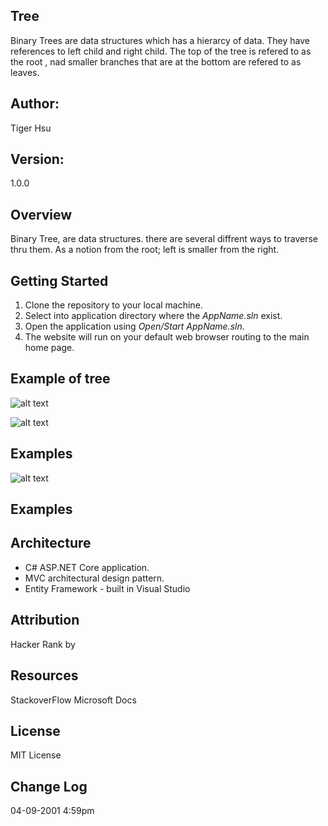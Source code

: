## Tree
Binary Trees are data structures which has a hierarcy of data. They have references to left child and right child. The 
top of the tree is refered to as the root , nad smaller branches that are at the bottom are refered to as leaves.

## Author:
Tiger Hsu

## Version:
1.0.0 

## Overview
Binary Tree, are data structures. there are several diffrent ways to traverse thru them. As a notion from the root;
left is smaller from the right.

## Getting Started
1. Clone the repository to your local machine.
2. Select into application directory where the *AppName.sln* exist.
3. Open the application using *Open/Start AppName.sln*.
5. The website will run on your default web browser routing to the main home page.

## Example of tree

![alt text](/Binary_tree.bmp/)

![alt text](http://url/to/img.png)
## Examples
![alt text](http://url/to/img.png)
## Examples

<!-- Show them what looks like and how to use the application.  -->

## Architecture
 - C# ASP.NET Core application.
 - MVC architectural design pattern.
 - Entity Framework - built in Visual Studio

## Attribution
Hacker Rank by 

## Resources
StackoverFlow
Microsoft Docs

## License
MIT License

## Change Log

04-09-2001 4:59pm

